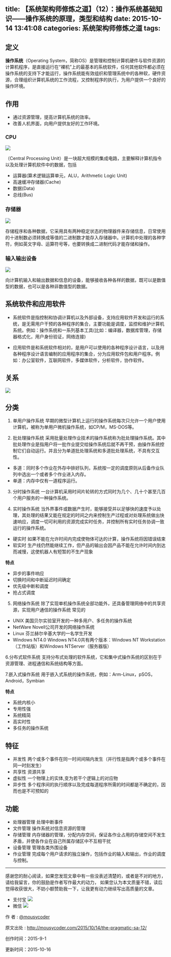 title: 【系统架构师修炼之道】（12）：操作系统基础知识——操作系统的原理，类型和结构
date: 2015-10-14 13:41:08
categories: 系统架构师修炼之道
tags:
---

## 定义
**操作系统**（Operating System，简称OS）是管理和控制计算机硬件与软件资源的计算机程序，是直接运行在“裸机”上的最基本的系统软件，任何其他软件都必须在操作系统的支持下才能运行，操作系统能有效组织和管理系统中的各种软，硬件资源，合理组织计算机系统的工作流程，又控制程序的执行，为用户提供一个良好的操作环境。

<!-- more -->

## 作用
- 通过资源管理，提高计算机系统的效率。
- 改善人机界面，向用户提供友好的工作环境。

### CPU

![](http://7xjl4u.com1.z0.glb.clouddn.com/15-9-1/34237780.jpg)

（Central Processing Unit）是一块超大规模的集成电路，主要解释计算机指令以及处理计算机软件中的数据，包括

- 运算器(算术逻辑运算单元，ALU，Arithmetic Logic Unit)
- 高速缓冲存储器(Cache)
- 数据(Data)
- 总线(Bus)

### 存储器

![](http://7xjl4u.com1.z0.glb.clouddn.com/15-9-1/25867918.jpg)

存储程序和各种数据，它采用具有两种稳定状态的物理器件来存储信息，日常使用的十进制数必须转换成等值的二进制数才能存入存储器中。计算机中处理的各种字符，例如英文字母、运算符号等，也要转换成二进制代码才能存储和操作。

### 输入输出设备

![](http://7xjl4u.com1.z0.glb.clouddn.com/15-9-1/3244853.jpg)

向计算机输入和输出数据和信息的设备，能够接收各种各样的数据，既可以是数值型的数据，也可以是各种非数值型的数据。


## 系统软件和应用软件

- 系统软件是指控制和协调计算机以及外部设备，支持应用软件开发和运行的系统，是无需用户干预的各种程序的集合，主要功能是调度，监控和维护计算机系统。例如：操作系统和一系列基本工具(比如：编译器，数据库管理，存储器格式化，用户身份验证，网络连接)

- 应用软件是和系统软件相对的，是用户可以使用的各种程序设计语言，以及用各种程序设计语言编制的应用程序的集合，分为应用软件包和用户程序。例如：办公室软件，互联网软件，多媒体软件，分析软件，协作软件。
## 关系

![](http://7xjl4u.com1.z0.glb.clouddn.com/15-8-28/38826122.jpg)


## 分类

1. 单用户操作系统
早期的微型计算机上运行的操作系统每次只允许一个用户使用计算机，被称为单用户微机操作系统，如CP/M，MS-DOS等。

2. 批处理操作系统
采用批量处理作业技术的操作系统称为批处理操作系统。其中批处理作业是指用户将一批作业提交给操作系统后就不再干预，由操作系统控制它们自动运行。并且分为单道批处理系统和多道批处理系统，不具有交互性。
 - 多道：同时多个作业在外存中排好队列，系统按一定的调度原则从后备作业队列中选出一个或者多个作业进入内存。
 - 单道：内存中仅有一道程序运行。
3. 分时操作系统
一台计算机采用时间片轮转的方式同时为几个、几十个甚至几百个用户服务的一种操作系统。

4. 实时操作系统
当外界事件或数据产生时，能够接受并以足够快的速度予以处理，其处理的结果又能在规定的时间之内来控制生产过程或对处理系统做出快速响应，调度一切可利用的资源完成实时任务，并控制所有实时任务协调一致运行的操作系统。
 - 硬实时 
   如果不能在允许时间内完成使物体可达的计算，操作系统将因错误结束
 - 软实时
  生产线仍然能继续工作，但产品的输出会因产品不能在允许时间内到达而减慢，这使机器人有短暂的不生产现象

  **特点**

 - 异步的事件响应
 - 切换时间和中断延迟时间确定
 - 优先级中断和调度
 - 抢占式调度

5. 网络操作系统
除了实现单机操作系统全部功能外，还具备管理网络中的共享资源，实现用户通信的操作系统
常见的
 - UNIX 美国贝尔实验室开发的一种多用户、多任务的操作系统
 - NetWare Novell公司开发的网络操作系统
 - Linux 芬兰赫尔辛基大学的一名学生开发
 - Windows NT4.0 Windows NT4.0共有两个版本：Windows NT Workstation（工作站版）和Windows NTServer（服务器版）

6.分布式软件系统
支持分布式处理的软件系统，它和集中式操作系统的区别在于资源管理、进程通信和系统结构等方面。

7.嵌入式操作系统
用于嵌入式系统的操作系统，例如：Arm-Linux，pSOS，Android，Symbian

**特点**

 - 系统内核小
 - 专用性强
 - 系统精简
 - 高实时性
 - 多任务的操作系统


## 特征
- 并发性
两个或多个事件在同一时间间隔内发生（并行性是指两个或多个事件在同一时刻发生）
- 共享性
资源共享
- 虚拟性
一个物理上的实体,变为若干个逻辑上的对应物
- 异步性 
多个程序间的执行顺序以及完成每道程序所需的时间都是不确定的，因而也是不可预知的

## 功能
- 处理器管理
处理中断事件
- 文件管理
操作系统对信息资源的管理
- 存储管理
内存储器的管理，分配内存空间，保证各作业占用的存储空间不发生矛盾，并使各作业在自己所属存储区中不互相干扰
- 设备管理
管理各类外围设备
- 作业管理
完成每个用户请求的独立操作，包括作业的输入和输出，作业的调度与控制。


---

感谢您的耐心阅读，如果您发现文章中有一些没表述清楚的，或者是不对的地方，请给我留言，你的鼓励是作者写作最大的动力，
如果您认为本文质量不错，读后觉得收获很大，不妨小额赞助我一下，让我更有动力继续写出高质量的文章。

- 支付宝 
![](http://7xjl4u.com1.z0.glb.clouddn.com/15-10-14/18963137.jpg)
- 微信 
![](http://7xjl4u.com1.z0.glb.clouddn.com/15-10-14/34122370.jpg)
   
作 者 : [@mousycoder](http://weibo.com/mousycoder)

原文出处 : http://mousycoder.com/2015/10/14/the-pragmatic-sa-12/

创作时间：2015-9-1

更新时间：2015-10-16

